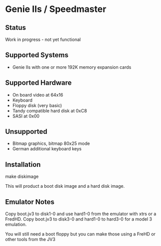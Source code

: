 # Genie IIs / Speedmaster

## Status

Work in progress - not yet functional

## Supported Systems

- Genie IIs with one or more 192K memory expansion cards

## Supported Hardware
- On board video at 64x16
- Keyboard
- Floppy disk (very basic)
- Tandy compatible hard disk at 0xC8
- SASI at 0x00

## Unsupported

- Bitmap graphics, bitmap 80x25 mode
- German additional keyboard keys

## Installation

make diskimage

This will product a boot disk image and a hard disk image.

## Emulator Notes

Copy boot.jv3 to disk1-0 and use hard1-0 from the emulator with xtrs or a
FredHD. Copy boot.jv3 to disk3-0 and hard1-0 to hard3-0 for a model 3
emulation.

You will still need a boot floppy but you can make those using a FreHD or
other tools from the JV3
